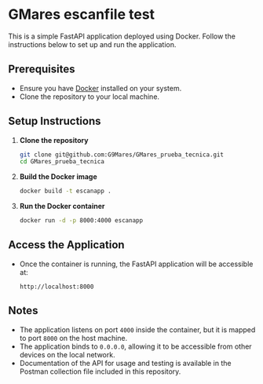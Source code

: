 # GMares escanfile test

This is a simple FastAPI application deployed using Docker. Follow the instructions below to set up and run the application.

## Prerequisites

- Ensure you have [Docker](https://www.docker.com/) installed on your system.
- Clone the repository to your local machine.

## Setup Instructions

1. **Clone the repository**
   ```bash
   git clone git@github.com:G9Mares/GMares_prueba_tecnica.git
   cd GMares_prueba_tecnica
   ```

2. **Build the Docker image**
   ```bash
   docker build -t escanapp .
   ```

3. **Run the Docker container**
   ```bash
   docker run -d -p 8000:4000 escanapp
   ```

## Access the Application

- Once the container is running, the FastAPI application will be accessible at: 
  ```
  http://localhost:8000

## Notes

- The application listens on port `4000` inside the container, but it is mapped to port `8000` on the host machine.
- The application binds to `0.0.0.0`, allowing it to be accessible from other devices on the local network.
- Documentation of the API for usage and testing is available in the Postman collection file included in this repository.

